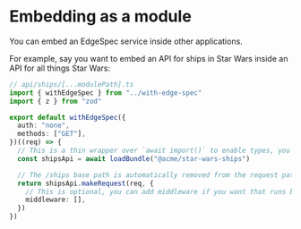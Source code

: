 # Embedding as a module

You can embed an EdgeSpec service inside other applications.

For example, say you want to embed an API for ships in Star Wars inside an API for all things Star Wars:

```ts
// api/ships/[...modulePath].ts
import { withEdgeSpec } from "../with-edge-spec"
import { z } from "zod"

export default withEdgeSpec({
  auth: "none",
  methods: ["GET"],
})((req) => {
  // This is a thin wrapper over `await import()` to enable types, you can use `import * as shipsApi from "@acme/star-wars-ships` directly if you want.
  const shipsApi = await loadBundle("@acme/star-wars-ships")

  // The /ships base path is automatically removed from the request path that the ships API sees.
  return shipsApi.makeRequest(req, {
    // This is optional, you can add middleware if you want that runs before any other middleware in the ships API. This is often useful for dependency injection.
    middleware: [],
  })
})
```

